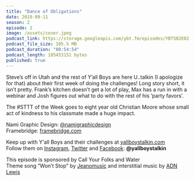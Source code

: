 ```yaml
---
title: "Dance of Obligations"
date: 2019-09-11
season: 2
episode: 2
image: /assets/cover.jpeg
podcast_link: https://storage.googleapis.com/ybt.fm/episodes/YBTS02E02.mp3
podcast_file_size: 105.5 MB
podcast_duration: "00:54:54"
podcast_length: 105453151 bytes
published: true
---
```


Steve’s off in Utah and the rest of Y’all Boys are here U..talkin (I apologize for that) about their first week of doing the challenges! Long story short, it isn’t pretty. Frank’s kitchen doesn’t get a lot of play, Max has a run in with a webinar and Josh figures out what to do with the rest of his ‘party favors’.

The #STTT of the Week goes to eight year old Christian Moore whose small act of kindness to his classmate made a huge impact.

Nami Graphic Design: [@namigraphicdesign](https://www.instagram.com/namigraphicdesign/)
<br>Framebridge: [framebridge.com](https://www.framebridge.com)

Keep up with Y'all Boys and their challenges at [yallboystalkin.com](https://yallboystalkin.com)
<br>Follow them on [Instagram](https://instagram.com/yallboystalkin), [Twitter](https://twitter.com/yallboystalkin) and [Facebook](https://facebook.com/yallboystalkin): **@yallboystalkin**

This episode is sponsored by Call Your Folks and Water
<br>Theme song “Won’t Stop” by [Jeanomusic](https://www.jeanomusic.com/) and interstitial music by [ADN Lewis](https://www.adnlewis.com/)
